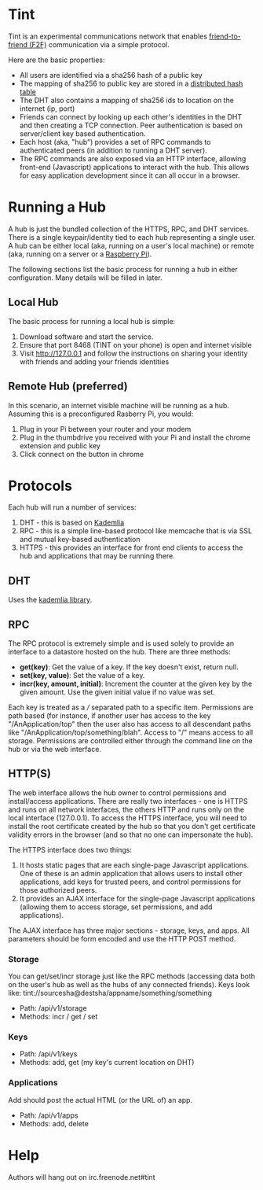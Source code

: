 # Tint
Tint is an experimental communications network that enables [friend-to-friend (F2F)](http://en.wikipedia.org/wiki/Friend-to-friend) communication via a simple protocol.

Here are the basic properties:
 * All users are identified via a sha256 hash of a public key
 * The mapping of sha256 to public key are stored in a [distributed hash table](http://en.wikipedia.org/wiki/Distributed_hash_table)
 * The DHT also contains a mapping of sha256 ids to location on the internet (ip, port)
 * Friends can connect by looking up each other's identities in the DHT and then creating a TCP connection.  Peer authentication is based on server/client key based authentication.
 * Each host (aka, "hub") provides a set of RPC commands to authenticated peers (in addition to running a DHT server).
 * The RPC commands are also exposed via an HTTP interface, allowing front-end (Javascript) applications to interact with the hub.  This allows for easy application development since it can all occur in a browser.

# Running a Hub
A hub is just the bundled collection of the HTTPS, RPC, and DHT services.  There is a single keypair/identity tied to each hub representing a single user.  A hub can be either local (aka, running on a user's local machine) or remote (aka, running on a server or a [Raspberry Pi](http://www.raspberrypi.org/)).

The following sections list the basic process for running a hub in either configuration.  Many details will be filled in later.

## Local Hub
The basic process for running a local hub is simple:
1. Download software and start the service.
1. Ensure that port 8468 (TINT on your phone) is open and internet visible
1. Visit http://127.0.0.1 and follow the instructions on sharing your identity with friends and adding your friends identities

## Remote Hub (preferred)
In this scenario, an internet visible machine will be running as a hub.  Assuming this is a preconfigured Rasberry Pi, you would:
1. Plug in your Pi between your router and your modem
1. Plug in the thumbdrive you received with your Pi and install the chrome extension and public key
1. Click connect on the button in chrome

# Protocols
Each hub will run a number of services:
1. DHT - this is based on [Kademlia](http://en.wikipedia.org/wiki/Kademlia)
1. RPC - this is a simple line-based protocol like memcache that is via SSL and mutual key-based authentication
1. HTTPS - this provides an interface for front end clients to access the hub and applications that may be running there.

## DHT
Uses the [kademlia library](https://github.com/bmuller/kademlia).

## RPC
The RPC protocol is extremely simple and is used solely to provide an interface to a datastore hosted on the hub.  There are three methods:

* **get(key)**: Get the value of a key.  If the key doesn't exist, return null.
* **set(key, value)**: Set the value of a key.
* **incr(key, amount, initial)**: Increment the counter at the given key by the given amount.  Use the given initial value if no value was set.

Each key is treated as a */* separated path to a specific item.  Permissions are path based (for instance, if another user has access to the key "/AnApplication/top" then the user also has access to all descendant paths like "/AnApplication/top/something/blah".  Access to "/" means access to all storage.  Permissions are controlled either through the command line on the hub or via the web interface.

## HTTP(S)
The web interface allows the hub owner to control permissions and install/access applications.  There are really two interfaces - one is HTTPS and runs on all network interfaces, the others HTTP and runs only on the local interface (127.0.0.1).  To access the HTTPS interface, you will need to install the root certificate created by the hub so that you don't get certificate validity errors in the browser (and so that no one can impersonate the hub).

The HTTPS interface does two things:
1. It hosts static pages that are each single-page Javascript applications.  One of these is an admin application that allows users to install other applications, add keys for trusted peers, and control permissions for those authorized peers.
1. It provides an AJAX interface for the single-page Javascript applications (allowing them to access storage, set permissions, and add applications).

The AJAX interface has three major sections - storage, keys, and apps.  All parameters should be form encoded and use the HTTP POST method.

### Storage
You can get/set/incr storage just like the RPC methods (accessing data both on the user's hub as well as the hubs of any connected friends).  Keys look like:
tint://sourcesha@destsha/appname/something/something

* Path: /api/v1/storage
* Methods: incr / get / set

### Keys

* Path: /api/v1/keys
* Methods: add, get (my key's current location on DHT)

### Applications
Add should post the actual HTML (or the URL of) an app.

* Path: /api/v1/apps
* Methods: add, delete

# Help
Authors will hang out on irc.freenode.net#tint